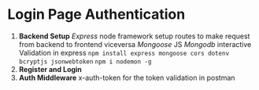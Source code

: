 # Login Page Authentication
1. **Backend Setup**
_Express_ node framework setup routes to make request from backend to frontend viceversa
_Mongoose_ JS _Mongodb_ interactive Validation in express
`npm install express mongoose cors dotenv bcryptjs jsonwebtoken`
`npm i nodemon -g`
2. **Register and Login**
3. **Auth Middleware**
x-auth-token for the token validation in postman